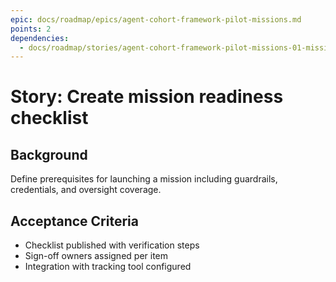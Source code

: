 ```yaml
---
epic: docs/roadmap/epics/agent-cohort-framework-pilot-missions.md
points: 2
dependencies:
  - docs/roadmap/stories/agent-cohort-framework-pilot-missions-01-mission-selection.md
---
```

# Story: Create mission readiness checklist

## Background
Define prerequisites for launching a mission including guardrails, credentials, and oversight coverage.

## Acceptance Criteria
- Checklist published with verification steps
- Sign-off owners assigned per item
- Integration with tracking tool configured
